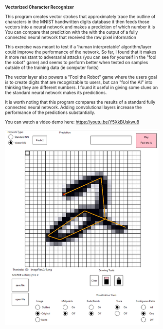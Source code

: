 **Vectorized Character Recognizer**

This program creates vector strokes that approximately trace the outline of characters in the MNIST handwritten digits database 
it then feeds those vectors into a neural network and makes a prediction of which number it is 
You can compare that prediction with the with the output of a fully connected neural network that received the raw pixel information

This exercise was meant to test if a 'human interpretable' algorithm/layer could improve the performance of the network.  So far, I found that it
makes it more resistant to adversarial attacks (you can see for yourself in the "fool the robot" game) and seems to perform better when 
tested on samples outside of the training data (ie computer fonts) 

The vector layer also powers a "Fool the Robot" game where the users goal is to create digits that are 
recognizable to users, but can "fool the AI" into thinking they are different numbers. I found it useful in giving some clues on 
the standard neural network makes its predictions.  

It is worth noting that this program compares the results of a standard fully connected neural network. Adding convolutional layers
increase the performance of the predictions substantially.

You can watch a video demo here: https://youtu.be/Y5XkBUskwu8



[![Github Dark](https://github.com/JoeBorn/VectNN/blob/main/VNN_Screenshot_2.png)](https://youtu.be/Y5XkBUskwu8)
